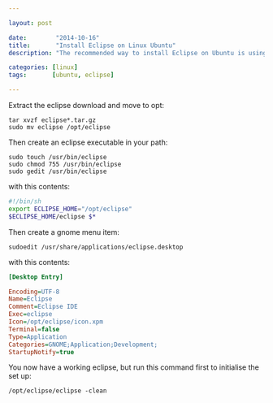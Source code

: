 ```yaml
---

layout: post

date:        "2014-10-16"
title:       "Install Eclipse on Linux Ubuntu"
description: "The recommended way to install Eclipse on Ubuntu is using the distribution's package manager, but the Ubuntu distribution contains a very old version."

categories: [linux]
tags:       [ubuntu, eclipse]

---
```



Extract the eclipse download and move to opt:

```
tar xvzf eclipse*.tar.gz
sudo mv eclipse /opt/eclipse
```

Then create an eclipse executable in your path:

```
sudo touch /usr/bin/eclipse
sudo chmod 755 /usr/bin/eclipse
sudo gedit /usr/bin/eclipse
```

with this contents:

```sh
#!/bin/sh
export ECLIPSE_HOME="/opt/eclipse"
$ECLIPSE_HOME/eclipse $*
```

Then create a gnome menu item:

```
sudoedit /usr/share/applications/eclipse.desktop
```

with this contents:

```ini
[Desktop Entry]

Encoding=UTF-8
Name=Eclipse
Comment=Eclipse IDE
Exec=eclipse
Icon=/opt/eclipse/icon.xpm
Terminal=false
Type=Application
Categories=GNOME;Application;Development;
StartupNotify=true
```

You now have a working eclipse, but run this command first to initialise the set up:

```
/opt/eclipse/eclipse -clean
```